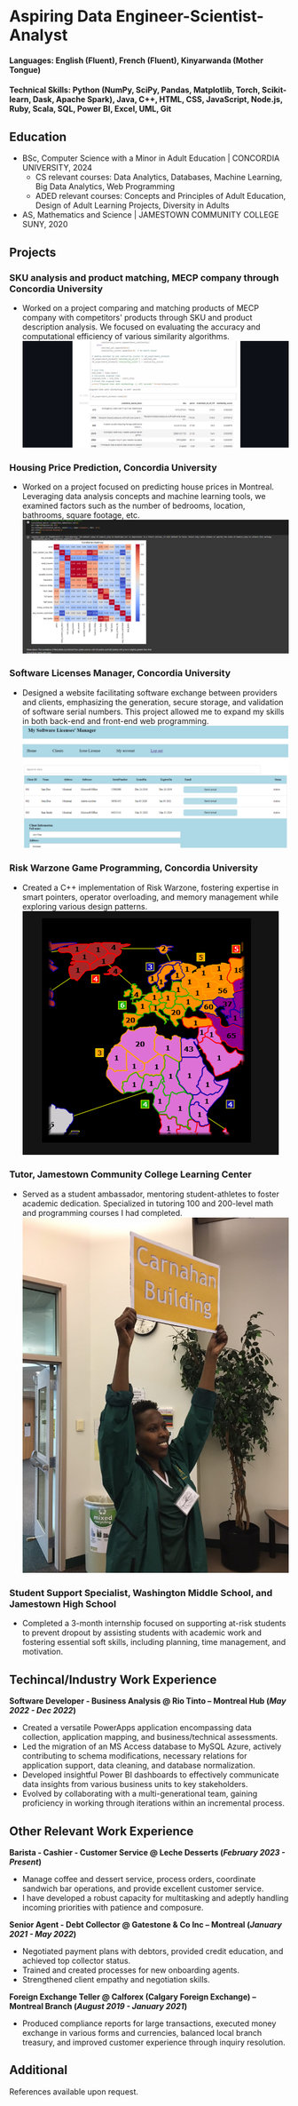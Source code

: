 # Aspiring Data Engineer-Scientist-Analyst

#### Languages: English (Fluent), French (Fluent), Kinyarwanda (Mother Tongue)

#### Technical Skills: Python (NumPy, SciPy, Pandas, Matplotlib, Torch, Scikit-learn, Dask, Apache Spark), Java, C++, HTML, CSS, JavaScript, Node.js, Ruby, Scala, SQL, Power BI, Excel, UML, Git

## Education
- BSc, Computer Science with a Minor in Adult Education | CONCORDIA UNIVERSITY, 2024
    - CS relevant courses: Data Analytics, Databases, Machine Learning, Big Data Analytics, Web Programming
    - ADED relevant courses: Concepts and Principles of Adult Education, Design of Adult Learning Projects, Diversity in Adults								       		
- AS, Mathematics and Science | JAMESTOWN COMMUNITY COLLEGE SUNY, 2020

## Projects
### SKU analysis and product matching, MECP company through Concordia University
- Worked on a project comparing and matching products of MECP company with competitors' products through SKU and product description analysis. We focused on evaluating the accuracy and computational efficiency of various similarity algorithms.
![](/assets/proj1.png)
### Housing Price Prediction, Concordia University
- Worked on a project focused on predicting house prices in Montreal. Leveraging data analysis concepts and machine learning tools, we examined factors such as the number of bedrooms, location, bathrooms, square footage, etc.
![](/assets/proj2.png)
### Software Licenses Manager, Concordia University
- Designed a website facilitating software exchange between providers and clients, emphasizing the generation, secure storage, and validation of software serial numbers. This project allowed me to expand my skills in both back-end and front-end web programming.
![](/assets/proj3.png)
### Risk Warzone Game Programming, Concordia University
- Created a C++ implementation of Risk Warzone, fostering expertise in smart pointers, operator overloading, and memory management while exploring various design patterns.
![](/assets/proj4.png)
### Tutor, Jamestown Community College Learning Center
- Served as a student ambassador, mentoring student-athletes to foster academic dedication. Specialized in tutoring 100 and 200-level math and programming courses I had completed.
![](/assets/proj5.jpg)
### Student Support Specialist, Washington Middle School, and Jamestown High School
- Completed a 3-month internship focused on supporting at-risk students to prevent dropout by assisting students with academic work and fostering essential soft skills, including planning, time management, and motivation.

## Techincal/Industry Work Experience
**Software Developer - Business Analysis @ Rio Tinto – Montreal Hub (_May 2022 - Dec 2022_)**
- Created a versatile PowerApps application encompassing data collection, application mapping, and business/technical assessments.
- Led the migration of an MS Access database to MySQL Azure, actively contributing to schema modifications, necessary relations for application support, data cleaning, and database normalization.
- Developed insightful Power BI dashboards to effectively communicate data insights from various business units to key stakeholders.
- Evolved by collaborating with a multi-generational team, gaining proficiency in working through iterations within an incremental process.

## Other Relevant Work Experience
**Barista - Cashier - Customer Service @ Leche Desserts (_February 2023 - Present_)**
- Manage coffee and dessert service, process orders, coordinate sandwich bar operations, and provide excellent customer service.
- I have developed a robust capacity for multitasking and adeptly handling incoming priorities with patience and composure.

**Senior Agent - Debt Collector @ Gatestone & Co Inc – Montreal (_January 2021 - May 2022_)**
- Negotiated payment plans with debtors, provided credit education, and achieved top collector status.
- Trained and created processes for new onboarding agents.
- Strengthened client empathy and negotiation skills.

**Foreign Exchange Teller @ Calforex (Calgary Foreign Exchange) – Montreal Branch (_August 2019 - January 2021_)**
- Produced compliance reports for large transactions, executed money exchange in various forms and currencies, balanced local branch treasury, and improved customer experience through inquiry resolution.

## Additional
References available upon request.
